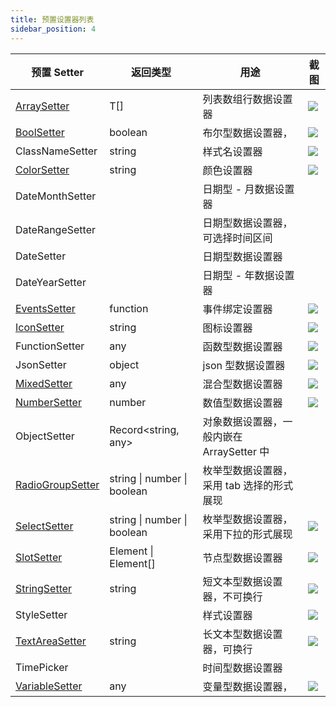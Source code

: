 ```yaml
---
title: 预置设置器列表
sidebar_position: 4
---
```

| 预置 Setter | 返回类型 | 用途 | 截图 |
| --- | --- | --- | --- |
| [ArraySetter](./setterDetails/array) | T[] | 列表数组行数据设置器 | ![](https://img.alicdn.com/imgextra/i1/O1CN01UNmb7429mtHsbTHg3_!!6000000008111-2-tps-584-362.png) |
| [BoolSetter](./setterDetails/behavior) | boolean | 布尔型数据设置器， | ![](https://img.alicdn.com/imgextra/i2/O1CN01gZlHyx24MiZfjU61A_!!6000000007377-2-tps-320-82.png) |
| ClassNameSetter | string | 样式名设置器 | ![](https://img.alicdn.com/imgextra/i3/O1CN01ResoVi1PtKWxwuww8_!!6000000001898-2-tps-502-180.png) |
| [ColorSetter](./setterDetails/color) | string | 颜色设置器 | ![](https://img.alicdn.com/imgextra/i4/O1CN018gsNdw1Qt9zsZWP9K_!!6000000002033-2-tps-590-728.png) |
| DateMonthSetter | | 日期型 - 月数据设置器 | |
| DateRangeSetter | | 日期型数据设置器，可选择时间区间 | |
| DateSetter | | 日期型数据设置器 | |
| DateYearSetter || 日期型 - 年数据设置器 | |
| [EventsSetter](./setterDetails/event) | function | 事件绑定设置器 | ![](https://img.alicdn.com/imgextra/i4/O1CN01qxIYiO1ksVknhTpnW_!!6000000004739-2-tps-1202-1014.png) |
| [IconSetter](./setterDetails/icon) | string | 图标设置器 | ![](https://img.alicdn.com/imgextra/i3/O1CN01zsOMxo1TXaBmjHCRc_!!6000000002392-2-tps-1172-579.png) |
| FunctionSetter | any | 函数型数据设置器 | ![](https://img.alicdn.com/imgextra/i4/O1CN01jLiJBo1ZIp7OmDLp0_!!6000000003172-2-tps-794-110.png) |
| JsonSetter | object | json 型数据设置器 | ![](https://img.alicdn.com/imgextra/i2/O1CN01mQTFjY1YiBQzWYj64_!!6000000003092-2-tps-1076-1068.png) |
| [MixedSetter](./setterDetails/mixed) | any | 混合型数据设置器 | ![](https://img.alicdn.com/imgextra/i1/O1CN01ZxomFY1JW4j7wIGuQ_!!6000000001035-2-tps-1552-480.png) |
| [NumberSetter](./setterDetails/number) | number | 数值型数据设置器 | ![](https://img.alicdn.com/imgextra/i3/O1CN01dSfSgg1WS2EpbqJIO_!!6000000002786-2-tps-1152-328.png) |
| ObjectSetter | Record<string, any> | 对象数据设置器，一般内嵌在 ArraySetter 中 ||
| [RadioGroupSetter](./setterDetails/radioGroup)| string &#124; number &#124; boolean | 枚举型数据设置器，采用 tab 选择的形式展现 || ![](https://img.alicdn.com/imgextra/i4/O1CN01Z0Zgi51W10s5L2Hce_!!6000000002727-2-tps-564-98.png) |
| [SelectSetter](./setterDetails/select) | string &#124; number &#124; boolean | 枚举型数据设置器，采用下拉的形式展现 | ![](https://img.alicdn.com/imgextra/i1/O1CN01sfUEgZ1I0BXCl60LM_!!6000000000830-2-tps-582-282.png) |
| [SlotSetter](./setterDetails/slot) | Element &#124; Element[] | 节点型数据设置器 | ![](https://img.alicdn.com/imgextra/i3/O1CN01wulNGt1qNip0IlEsF_!!6000000005484-2-tps-644-164.png) |
| [StringSetter](./setterDetails/string) | string | 短文本型数据设置器，不可换行 | ![](https://img.alicdn.com/imgextra/i4/O1CN01iYalzO1xVh1ikLvSr_!!6000000006449-2-tps-414-102.png) |
| StyleSetter || 样式设置器 | ![](https://img.alicdn.com/imgextra/i4/O1CN01ZwX2pO26UAFKuYfuF_!!6000000007664-2-tps-788-1214.png) |
| [TextAreaSetter](./setterDetails/textArea) | string | 长文本型数据设置器，可换行 | ![](https://img.alicdn.com/imgextra/i4/O1CN01GMu8YJ1nqAZoYQ3xi_!!6000000005140-2-tps-1026-292.png) |
| TimePicker | | 时间型数据设置器 ||
| [VariableSetter](./setterDetails/variable) | any | 变量型数据设置器， | ![](https://img.alicdn.com/imgextra/i1/O1CN015V5AAY1v3B8XxQ75k_!!6000000006116-2-tps-578-92.png) |
